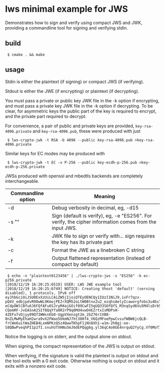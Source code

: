 # lws minimal example for JWS

Demonstrates how to sign and verify using compact JWS and JWK, providing a
commandline tool for signing and verifying stdin.

## build

```
 $ cmake . && make
```

## usage

Stdin is either the plaintext (if signing) or compact JWS (if verifying).

Stdout is either the JWE (if encrypting) or plaintext (if decrypting).

You must pass a private or public key JWK file in the -k option if encrypting,
and must pass a private key JWK file in the -k option if decrypting.  To be
clear, for asymmetric keys the public part of the key is required to encrypt,
and the private part required to decrypt.

For convenience, a pair of public and private keys are provided,
`key-rsa-4096.private` and `key-rsa-4096.pub`, these were produced with just

```
 $ lws-crypto-jwk -t RSA -b 4096 --public key-rsa-4096.pub >key-rsa-4096.private
```

Similar keys for EC modes may be produced with

```
 $ lws-crypto-jwk -t EC -v P-256 --public key-ecdh-p-256.pub >key-ecdh-p-256.private
```

JWSs produced with openssl and mbedtls backends are completely interchangeable.

Commandline option|Meaning
---|---
-d <loglevel>|Debug verbosity in decimal, eg, -d15
-s "<signature alg>"|Sign (default is verify), eg, -e "ES256".  For verify, the cipher information comes from the input JWS.
-k <jwk file>|JWK file to sign or verify with... sign requires the key has its private part
-c|Format the JWE as a linebroken C string
-f|Output flattened representation (instead of compact by default)

```
 $ echo -n "plaintext0123456" | ./lws-crypto-jws -s "ES256" -k ec-p256.private
[2018/12/19 16:20:25:6519] USER: LWS JWE example tool
[2018/12/19 16:20:25:6749] NOTICE: Creating Vhost 'default' (serving disabled), 1 protocols, IPv6 off
eyJhbGciOiJSU0ExXzUiLCAiZW5jIjoiQTEyOENCQy1IUzI1NiJ9.ivFr7qzx-pQ4V_edbjpdvR9OwWL9KmojPE2rXQM52oLtW0BtnxZu2_ezqhsAelyIcaworgfobs3u4bslXHMFbeJJjPb5xD0fBDe64OYXZH1NpUGTMJh9Ka4CrJ2B3xhxe7EByGAuGqmluqE0Yezj7rhSw7vlr5JAwuOJ8FaGa8aZ8ldki5G5h_S2Furlbjdcw3Rrxk7mCoMHcLoqzfZtggMPwGAMFogCqcwUo7oSLbBeGaa6hpMbfSysugseWdr8TzObQKPM52k6iVAlGwRaOg_qdLMgZiYRhHA6nFKTQd7XBbNY6qAS8sPuj7Zz344tF3RSfJ0zX_telG71sOtVv5fMpeDU-eCdpOWlCBfu6J6FQfAFu6SJryM4ajGOif09CwFI5qUQ33SOfQfS_M3nqSyd6Vu5M4lsDrb5wK7_XX5gqUwvI9wicf_8WWR-CQomRF-JvEASnA2SIf8QqYfa8R2rP9q6Md4vwO4EZrtxIsMDPsH-4ZEFu7vDjyy09QfIWWsnEb8-UgpVXensgt2m_2bZ76r1VB8-0nZLMwMyEhaH2wra9vX2FWao5UkmNJ7ht300f4_V6QzMFoePpwCvsufWBW6jcQLB-frCWe6uitWaZHEB4LxmNPKzQSz4QwwTKhpF1jNn8Xh1-w1m-2h0gj-oe-S8QBwPveqhPI1p2fI.snuhUTXHNu5mJ6dEPQqg6g.yl36qC4o0GE4nrquQ2YyCg.Vf0MoT7_kUrZdCNWXhq1DQ
```

Notice the logging is on stderr, and the output alone on stdout.

When signing, the compact representation of the JWS is output on stdout.

When verifying, if the signature is valid the plaintext is output on stdout
and the tool exits with a 0 exit code.  Otherwise nothing is output on stdout
and it exits with a nonzero exit code.

